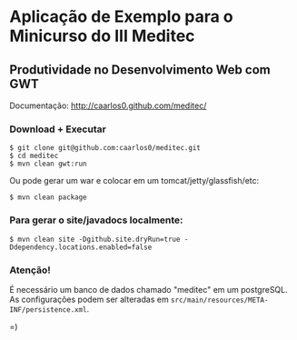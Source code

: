 # Aplicação de Exemplo para o Minicurso do III Meditec
## Produtividade no Desenvolvimento Web com GWT

Documentação: http://caarlos0.github.com/meditec/

### Download + Executar

```
$ git clone git@github.com:caarlos0/meditec.git
$ cd meditec
$ mvn clean gwt:run
```

Ou pode gerar um war e colocar em um tomcat/jetty/glassfish/etc:

```
$ mvn clean package
```

### Para gerar o site/javadocs localmente:

```
$ mvn clean site -Dgithub.site.dryRun=true -Ddependency.locations.enabled=false
```

### Atenção!
É necessário um banco de dados chamado "meditec" em um postgreSQL. As configurações podem ser alteradas
em `src/main/resources/META-INF/persistence.xml`.

=)